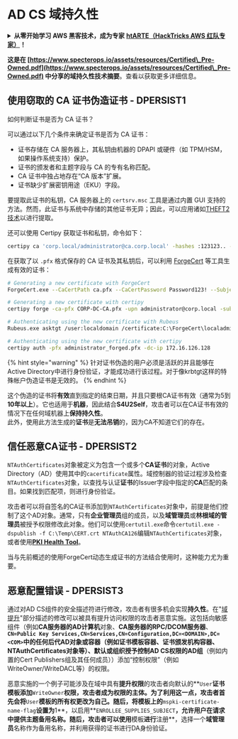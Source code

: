 # AD CS 域持久性

<details>

<summary><strong>从零开始学习 AWS 黑客技术，成为专家</strong> <a href="https://training.hacktricks.xyz/courses/arte"><strong>htARTE（HackTricks AWS 红队专家）</strong></a><strong>！</strong></summary>

支持 HackTricks 的其他方式：

* 如果您想看到您的**公司在 HackTricks 中做广告**或**下载 PDF 版的 HackTricks**，请查看[**订阅计划**](https://github.com/sponsors/carlospolop)!
* 获取[**官方 PEASS & HackTricks 商品**](https://peass.creator-spring.com)
* 探索[**PEASS 家族**](https://opensea.io/collection/the-peass-family)，我们的独家[**NFTs**](https://opensea.io/collection/the-peass-family)
* **加入** 💬 [**Discord 群组**](https://discord.gg/hRep4RUj7f) 或 [**电报群组**](https://t.me/peass) 或在 **Twitter** 🐦 [**@carlospolopm**](https://twitter.com/carlospolopm)** 上**关注我。
* 通过向 [**HackTricks**](https://github.com/carlospolop/hacktricks) 和 [**HackTricks Cloud**](https://github.com/carlospolop/hacktricks-cloud) github 仓库提交 PR 来分享您的黑客技巧。

</details>

**这是在 [https://www.specterops.io/assets/resources/Certified\_Pre-Owned.pdf](https://www.specterops.io/assets/resources/Certified\_Pre-Owned.pdf) 中分享的域持久性技术摘要**。查看以获取更多详细信息。

## 使用窃取的 CA 证书伪造证书 - DPERSIST1

如何判断证书是否为 CA 证书？

可以通过以下几个条件来确定证书是否为 CA 证书：

- 证书存储在 CA 服务器上，其私钥由机器的 DPAPI 或硬件（如 TPM/HSM，如果操作系统支持）保护。
- 证书的颁发者和主题字段与 CA 的专有名称匹配。
- CA 证书中独占地存在“CA 版本”扩展。
- 证书缺少扩展密钥用途（EKU）字段。

要提取此证书的私钥，CA 服务器上的 `certsrv.msc` 工具是通过内置 GUI 支持的方法。然而，此证书与系统中存储的其他证书无异；因此，可以应用诸如[THEFT2 技术](certificate-theft.md#user-certificate-theft-via-dpapi-theft2)以进行提取。

还可以使用 Certipy 获取证书和私钥，命令如下：
```bash
certipy ca 'corp.local/administrator@ca.corp.local' -hashes :123123.. -backup
```
在获取了以 `.pfx` 格式保存的 CA 证书及其私钥后，可以利用 [ForgeCert](https://github.com/GhostPack/ForgeCert) 等工具生成有效的证书：
```bash
# Generating a new certificate with ForgeCert
ForgeCert.exe --CaCertPath ca.pfx --CaCertPassword Password123! --Subject "CN=User" --SubjectAltName localadmin@theshire.local --NewCertPath localadmin.pfx --NewCertPassword Password123!

# Generating a new certificate with certipy
certipy forge -ca-pfx CORP-DC-CA.pfx -upn administrator@corp.local -subject 'CN=Administrator,CN=Users,DC=CORP,DC=LOCAL'

# Authenticating using the new certificate with Rubeus
Rubeus.exe asktgt /user:localdomain /certificate:C:\ForgeCert\localadmin.pfx /password:Password123!

# Authenticating using the new certificate with certipy
certipy auth -pfx administrator_forged.pfx -dc-ip 172.16.126.128
```
{% hint style="warning" %}
针对证书伪造的用户必须是活跃的并且能够在Active Directory中进行身份验证，才能成功进行该过程。对于像krbtgt这样的特殊帐户伪造证书是无效的。
{% endhint %}

这个伪造的证书将**有效**直到指定的结束日期，并且只要根CA证书有效（通常为5到**10年以上**）。它也适用于**机器**，因此结合**S4U2Self**，攻击者可以在CA证书有效的情况下在任何域机器上**保持持久性**。\
此外，使用此方法生成的**证书**是**无法吊销**的，因为CA不知道它们的存在。

## 信任恶意CA证书 - DPERSIST2

`NTAuthCertificates`对象被定义为包含一个或多个**CA证书**的对象，Active Directory（AD）使用其中的`cacertificate`属性。域控制器的验证过程涉及检查`NTAuthCertificates`对象，以查找与认证**证书**的Issuer字段中指定的**CA**匹配的条目。如果找到匹配项，则进行身份验证。

攻击者可以将自签名的CA证书添加到`NTAuthCertificates`对象中，前提是他们控制了这个AD对象。通常，只有**企业管理员**组的成员，以及**域管理员**或**林根域的管理员**被授予权限修改此对象。他们可以使用`certutil.exe`命令`certutil.exe -dspublish -f C:\Temp\CERT.crt NTAuthCA126`编辑`NTAuthCertificates`对象，或者使用[**PKI Health Tool**](https://docs.microsoft.com/en-us/troubleshoot/windows-server/windows-security/import-third-party-ca-to-enterprise-ntauth-store#method-1---import-a-certificate-by-using-the-pki-health-tool)。

当与先前概述的使用ForgeCert动态生成证书的方法结合使用时，这种能力尤为重要。

## 恶意配置错误 - DPERSIST3

通过对AD CS组件的安全描述符进行修改，攻击者有很多机会实现**持久性**。在"[域提升](domain-escalation.md)"部分描述的修改可以被具有提升访问权限的攻击者恶意实施。这包括向敏感组件（例如**CA服务器的AD计算机**对象、**CA服务器的RPC/DCOM服务器**、**`CN=Public Key Services,CN=Services,CN=Configuration,DC=<DOMAIN>,DC=<COM>`**中的任何后代AD对象或容器（例如证书模板容器、证书颁发机构容器、NTAuthCertificates对象等）、默认或组织授予控制AD CS权限的**AD组**（例如内置的Cert Publishers组及其任何成员））添加“控制权限”（例如WriteOwner/WriteDACL等）的权限。

恶意实施的一个例子可能涉及在域中具有**提升权限**的攻击者向默认的**`User`**证书模板添加**`WriteOwner`**权限，攻击者成为权限的主体。为了利用这一点，攻击者首先会将**`User`**模板的所有权更改为自己。随后，将模板上的**`mspki-certificate-name-flag`**设置为**1**，以启用**`ENROLLEE_SUPPLIES_SUBJECT`**，允许用户在请求中提供主题备用名称。随后，攻击者可以使用**模板**进行**注册**，选择一个**域管理员**名称作为备用名称，并利用获得的证书进行DA身份验证。
